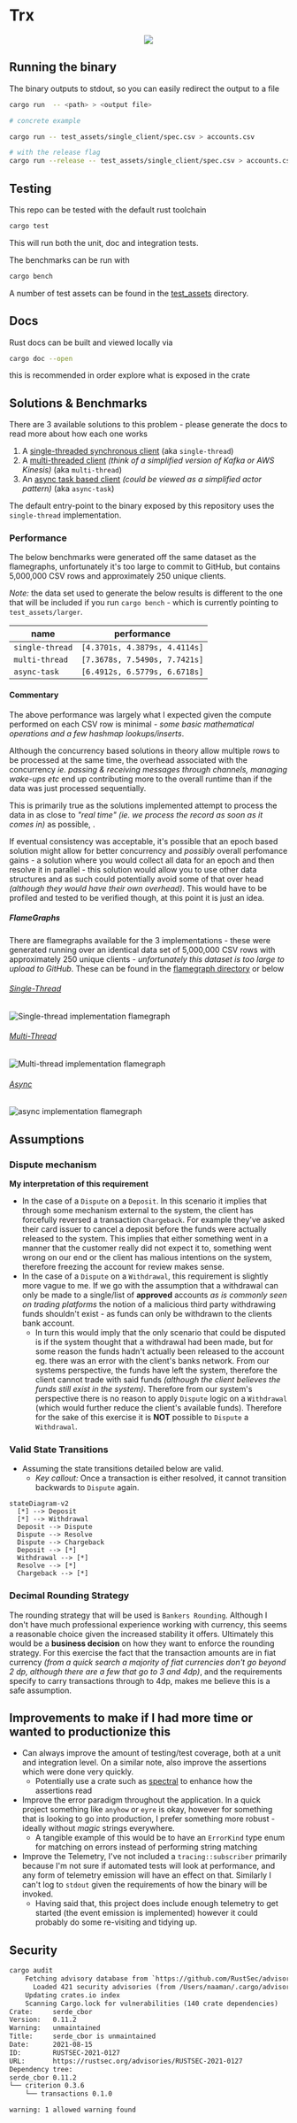 # Trx

<p align="center">
  <img src="https://github.com/naamancurtis/trx/actions/workflows/ci.yaml/badge.svg">
</p>

## Running the binary

The binary outputs to stdout, so you can easily redirect the output to a file

```sh
cargo run  -- <path> > <output file>

# concrete example

cargo run -- test_assets/single_client/spec.csv > accounts.csv

# with the release flag
cargo run --release -- test_assets/single_client/spec.csv > accounts.csv
```

## Testing

This repo can be tested with the default rust toolchain

```sh
cargo test
```

This will run both the unit, doc and integration tests.

The benchmarks can be run with

```sh
cargo bench
```

A number of test assets can be found in the [test_assets](test_assets) directory.

## Docs

Rust docs can be built and viewed locally via

```sh
cargo doc --open
```

this is recommended in order explore what is exposed in the crate

## Solutions & Benchmarks

There are 3 available solutions to this problem - please generate the docs to read more about how each one works

1. A [single-threaded synchronous client](src/clients/synchronous.rs) (aka `single-thread`)
2. A [multi-threaded client](src/clients/stream_like.rs) _(think of a simplified version of Kafka or AWS Kinesis)_ (aka `multi-thread`)
3. An [async task based client](src/clients/actor_like.rs) _(could be viewed as a simplified actor pattern)_ (aka `async-task`)

The default entry-point to the binary exposed by this repository uses the `single-thread` implementation.

### Performance

The below benchmarks were generated off the same dataset as the flamegraphs, unfortunately it's too large to commit to
GitHub, but contains 5,000,000 CSV rows and approximately 250 unique clients.

_Note:_ the data set used to generate the
below results is different to the one that will be included if you run `cargo bench` - which is currently pointing to
`test_assets/larger`.

| name            | performance                   |
| --------------- | ----------------------------- |
| `single-thread` | `[4.3701s, 4.3879s, 4.4114s]` |
| `multi-thread`  | `[7.3678s, 7.5490s, 7.7421s]` |
| `async-task`    | `[6.4912s, 6.5779s, 6.6718s]` |

#### Commentary

The above performance was largely what I expected given the compute performed on each CSV row is minimal - _some basic
mathematical operations and a few hashmap lookups/inserts_.

Although the concurrency based solutions in theory allow multiple rows to be processed at the same time,
the overhead associated with the concurrency _ie. passing & receiving messages through channels, managing wake-ups etc_
end up contributing more to the overall runtime than if the data was just processed sequentially.

This is primarily true as the solutions implemented attempt to process the data in as close to _"real time"
(ie. we process the record as soon as it comes in)_ as possible, .

If eventual consistency was acceptable, it's possible that an epoch based solution might allow for better concurrency and
_possibly_ overall perfomance gains - a solution where you would collect all data for an epoch and then resolve it in
parallel - this solution would allow you to use other data structures and as such could potentially avoid some of that
over head _(although they would have their own overhead)_. This would have to be profiled and tested to be verified
though, at this point it is just an idea.

##### FlameGraphs

There are flamegraphs available for the 3 implementations - these were generated running over an identical data set of 5,000,000
CSV rows with approximately 250 unique clients - _unfortunately this dataset is too large to upload to GitHub_. These can be found in the [flamegraph directory](/flamegraphs) or below

###### [Single-Thread](https://raw.githubusercontent.com/naamancurtis/trx/main/flamegraphs/single-thread-flamegraph.svg)

![Single-thread implementation flamegraph](./flamegraphs/single-thread-flamegraph.svg)

###### [Multi-Thread](https://raw.githubusercontent.com/naamancurtis/trx/main/flamegraphs/multi-thread-flamegraph.svg)

![Multi-thread implementation flamegraph](./flamegraphs/multi-thread-flamegraph.svg)

###### [Async](https://raw.githubusercontent.com/naamancurtis/trx/main/flamegraphs/async-flamegraph.svg)

![async implementation flamegraph](./flamegraphs/async-flamegraph.svg)

## Assumptions

### Dispute mechanism

**My interpretation of this requirement**

- In the case of a `Dispute` on a `Deposit`. In this scenario it implies that through some
  mechanism external to the system, the client has forcefully reversed a transaction `Chargeback`. For example they've asked their
  card issuer to cancel a deposit before the funds were actually released to the system. This implies that either
  something went in a manner that the customer really did not expect it to, something went wrong on our end or the client has
  malious intentions on the system, therefore freezing the account for review makes sense.
- In the case of a `Dispute` on a `Withdrawal`, this requirement is slightly more vague to me. If we go with the
  assumption that a withdrawal can only be made to a single/list of **approved** accounts _as is commonly seen on
  trading platforms_ the notion of a malicious third party withdrawing funds shouldn't exist - as funds can only be
  withdrawn to the clients bank account.
  - In turn this would imply that the only scenario that could be disputed is if the system thought that a
    withdrawal had been made, but for some reason the funds hadn't actually been released to the account eg. there was
    an error with the client's banks network. From our
    systems perspective, the funds have left the system, therefore the client cannot trade with said funds _(although
    the client believes the funds still exist in the system)_. Therefore from our system's perspective there is no reason
    to apply `Dispute` logic on a `Withdrawal` (which would further reduce the client's available funds). Therefore for
    the sake of this exercise it is **NOT** possible to `Dispute` a `Withdrawal`.

### Valid State Transitions

- Assuming the state transitions detailed below are valid.
  - _Key callout:_ Once a transaction is either resolved, it cannot transition backwards to `Dispute` again.

```mermaid
stateDiagram-v2
  [*] --> Deposit
  [*] --> Withdrawal
  Deposit --> Dispute
  Dispute --> Resolve
  Dispute --> Chargeback
  Deposit --> [*]
  Withdrawal --> [*]
  Resolve --> [*]
  Chargeback --> [*]
```

### Decimal Rounding Strategy

The rounding strategy that will be used is `Bankers Rounding`. Although I don't have much
professional experience working with currency, this seems a reasonable choice given the increased stability it offers.
Ultimately this would be a **business decision** on how they want to enforce the rounding strategy. For this exercise the
fact that the transaction amounts are in fiat currency _(from a quick search a majority of fiat currencies don't go beyond 2 dp, although there
are a few that go to 3 and 4dp)_, and the requirements specify to carry transactions through to 4dp, makes me believe
this is a safe assumption.

## Improvements to make if I had more time or wanted to productionize this

- Can always improve the amount of testing/test coverage, both at a unit and integration level. On a similar note, also improve the assertions which were done very quickly.
  - Potentially use a crate such as [spectral](https://docs.rs/spectral/latest/spectral/) to enhance how the assertions
    read
- Improve the error paradigm throughout the application. In a quick project something like `anyhow` or `eyre` is okay,
  however for something that is looking to go into production, I prefer something more robust - ideally without _magic_
  strings everywhere.
  - A tangible example of this would be to have an `ErrorKind` type enum for matching on errors instead of performing
    string matching
- Improve the Telemetry, I've not included a `tracing::subscriber` primarily because I'm not sure if automated tests will look at
  performance, and any form of telemetry emission will have an effect on that. Similarly I can't log to `stdout` given
  the requirements of how the binary will be invoked.
  - Having said that, this project does include enough telemetry to get started (the event emission is implemented)
    however it could probably do some re-visiting and tidying up.

## Security

```txt
cargo audit
    Fetching advisory database from `https://github.com/RustSec/advisory-db.git`
      Loaded 421 security advisories (from /Users/naaman/.cargo/advisory-db)
    Updating crates.io index
    Scanning Cargo.lock for vulnerabilities (140 crate dependencies)
Crate:     serde_cbor
Version:   0.11.2
Warning:   unmaintained
Title:     serde_cbor is unmaintained
Date:      2021-08-15
ID:        RUSTSEC-2021-0127
URL:       https://rustsec.org/advisories/RUSTSEC-2021-0127
Dependency tree:
serde_cbor 0.11.2
└── criterion 0.3.6
    └── transactions 0.1.0

warning: 1 allowed warning found
```
